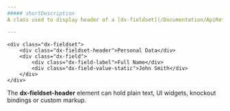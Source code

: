 ```yaml
---
##### shortDescription
A class used to display header of a [dx-fieldset](/Documentation/ApiReference/UI_Widgets/CSS_Classes/#dx-fieldset) element.

---
```

<!--->

    <!--HTML-->
    <div class="dx-fieldset">
        <div class="dx-fieldset-header">Personal Data</div>
        <div class="dx-field">
            <div class="dx-field-label">Full Name</div>
            <div class="dx-field-value-static">John Smith</div>
        </div>
    </div>

The **dx-fieldset-header** element can hold plain text, UI widgets, knockout bindings or custom markup.